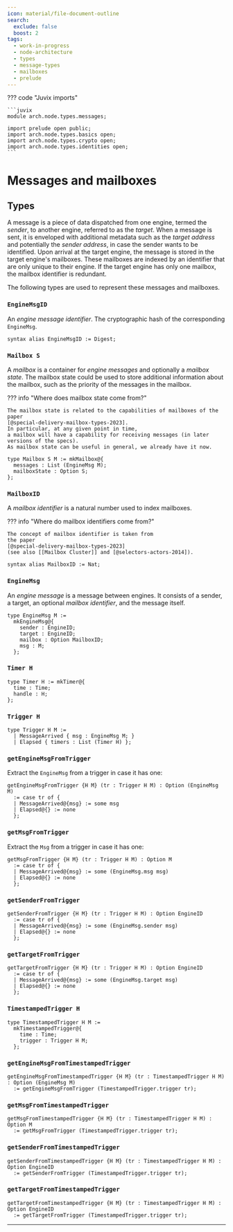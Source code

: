 ```yaml
---
icon: material/file-document-outline
search:
  exclude: false
  boost: 2
tags:
  - work-in-progress
  - node-architecture
  - types
  - message-types
  - mailboxes
  - prelude
---
```


??? code "Juvix imports"

    ```juvix
    module arch.node.types.messages;

    import prelude open public;
    import arch.node.types.basics open;
    import arch.node.types.crypto open;
    import arch.node.types.identities open;
    ```

# Messages and mailboxes

## Types

A message is a piece of data dispatched from one engine, termed the _sender_, to
another engine, referred to as the _target_. When a message is sent, it is
enveloped with additional metadata such as the _target address_ and potentially
the _sender address_, in case the sender wants to be identified. Upon arrival at
the target engine, the message is stored in the target engine's mailboxes. These
mailboxes are indexed by an identifier that are only unique to their engine. If
the target engine has only one mailbox, the mailbox identifier is redundant.

The following types are used to represent these messages and mailboxes.

### `EngineMsgID`

An *engine message identifier*.
The cryptographic hash of the corresponding `EngineMsg`.

```juvix
syntax alias EngineMsgID := Digest;
```

### `Mailbox S`

A *mailbox* is a container for *engine messages* and optionally a *mailbox state*.
The mailbox state could be used to store additional information about the mailbox,
such as the priority of the messages in the mailbox.

??? info "Where does mailbox state come from?"

    The mailbox state is related to the capabilities of mailboxes of the paper
    [@special-delivery-mailbox-types-2023].
    In particular, at any given point in time,
    a mailbox will have a capability for receiving messages (in later versions of the specs).
    As mailbox state can be useful in general, we already have it now.

```juvix
type Mailbox S M := mkMailbox@{
  messages : List (EngineMsg M);
  mailboxState : Option S;
};
```

### `MailboxID`

A *mailbox identifier* is a natural number used to index mailboxes.

??? info "Where do mailbox identifiers come from?"

    The concept of mailbox identifier is taken from
    the paper
    [@special-delivery-mailbox-types-2023]
    (see also [[Mailbox Cluster]] and [@selectors-actors-2014]).

```juvix
syntax alias MailboxID := Nat;
```

### `EngineMsg`

An *engine message* is a message between engines.
It consists of a sender, a target, an optional *mailbox identifier*, and the message itself.

```juvix
type EngineMsg M :=
  mkEngineMsg@{
    sender : EngineID;
    target : EngineID;
    mailbox : Option MailboxID;
    msg : M;
  };
```

### `Timer H`

```juvix
type Timer H := mkTimer@{
  time : Time;
  handle : H;
};
```

### `Trigger H`

```juvix
type Trigger H M :=
  | MessageArrived { msg : EngineMsg M; }
  | Elapsed { timers : List (Timer H) };
```

### `getEngineMsgFromTrigger`

Extract the `EngineMsg` from a trigger in case it has one:

```juvix
getEngineMsgFromTrigger {H M} (tr : Trigger H M) : Option (EngineMsg M)
  := case tr of {
  | MessageArrived@{msg} := some msg
  | Elapsed@{} := none
  };
```

### `getMsgFromTrigger`

Extract the `Msg` from a trigger in case it has one:

```juvix
getMsgFromTrigger {H M} (tr : Trigger H M) : Option M
  := case tr of {
  | MessageArrived@{msg} := some (EngineMsg.msg msg)
  | Elapsed@{} := none
  };
```

### `getSenderFromTrigger`

```juvix
getSenderFromTrigger {H M} (tr : Trigger H M) : Option EngineID
  := case tr of {
  | MessageArrived@{msg} := some (EngineMsg.sender msg)
  | Elapsed@{} := none
  };
```

### `getTargetFromTrigger`

```juvix
getTargetFromTrigger {H M} (tr : Trigger H M) : Option EngineID
  := case tr of {
  | MessageArrived@{msg} := some (EngineMsg.target msg)
  | Elapsed@{} := none
  };
```

### `TimestampedTrigger H`

```juvix
type TimestampedTrigger H M :=
  mkTimestampedTrigger@{
    time : Time;
    trigger : Trigger H M;
  };
```

### `getEngineMsgFromTimestampedTrigger`

```juvix
getEngineMsgFromTimestampedTrigger {H M} (tr : TimestampedTrigger H M) : Option (EngineMsg M)
  := getEngineMsgFromTrigger (TimestampedTrigger.trigger tr);
```

### `getMsgFromTimestampedTrigger`

```juvix
getMsgFromTimestampedTrigger {H M} (tr : TimestampedTrigger H M) : Option M
  := getMsgFromTrigger (TimestampedTrigger.trigger tr);
```

### `getSenderFromTimestampedTrigger`

```juvix
getSenderFromTimestampedTrigger {H M} (tr : TimestampedTrigger H M) : Option EngineID
  := getSenderFromTrigger (TimestampedTrigger.trigger tr);
```

### `getTargetFromTimestampedTrigger`

```juvix
getTargetFromTimestampedTrigger {H M} (tr : TimestampedTrigger H M) : Option EngineID
  := getTargetFromTrigger (TimestampedTrigger.trigger tr);
```

---

